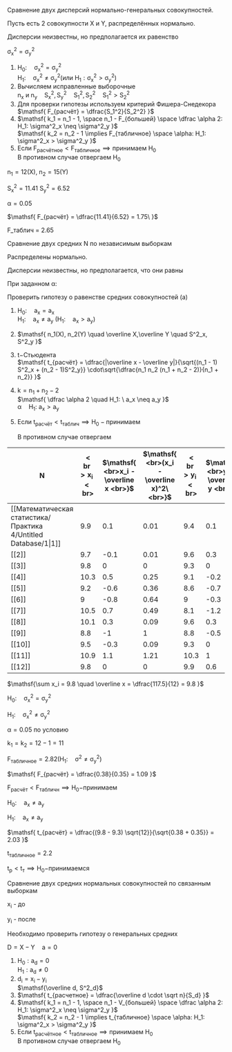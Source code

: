 Сравнение двух дисперсий нормально-генеральных совокупностей.

Пусть есть 2 совокупности $\mathsf X$ и $\mathsf Y$, распределённых нормально.

Дисперсии неизвестны, но предполагается их равенство

$\mathsf{ \sigma^2_x = \sigma^2_y }$

1. $\mathsf{ H_0: \quad \sigma^2_x = \sigma^2_y }$  
    $\mathsf{ H_1: \quad \sigma^2_x \neq \sigma^2_y (или~ H_1: \sigma^2_x \gt \sigma^2_y) }$
2. Вычисляем исправленные выборочные  
    $\mathsf{ n_x ~и~ n_y \quad S_x^2, S_y^2 \quad S_1^2, S_2^2 \quad S_1^2 > S_2^2 }$
3. Для проверки гипотезы используем критерий Фишера-Снедекора  
    $\mathsf{ F_{расчёт} = \dfrac{S_1^2}{S_2^2} }$
4. $\mathsf{ k_1 = n_1 - 1, \space n_1 - F_{большей} \space \dfrac \alpha 2: H_1: \sigma^2_x \neq \sigma^2_y }$  
    $\mathsf{ k_2 = n_2 - 1 \implies F_{табличное} \space \alpha: H_1: \sigma^2_x > \sigma^2_y }$
5. Если $\mathsf{ F_{расчётное} < F_{табличное} \implies \text{принимаем } H_0 }$  
    В противном случае $\mathsf{ \text{отвергаем }H_0 }$

  

$\mathsf{ n_1 = 12 (X),\ n_2 = 15 (Y) }$

$\mathsf{ S^2_x = 11.41\ S^2_y = 6.52 }$

$\mathsf{ \alpha = 0.05 }$

$\mathsf{ F_{расчёт} = \dfrac{11.41}{6.52} = 1.75\ }$

F_таблич = 2.65

  

Сравнение двух средних $\mathsf N$ по независимым выборкам

  

Распределены нормально.

Дисперсии неизвестны, но предполагается, что они равны

При заданном $\mathsf \alpha$:

Проверить гипотезу о равенстве средних совокупностей ($\mathsf a$)

1. $\mathsf{ H_0: \quad a_x = a_x }$  
    $\mathsf{ H_1: \quad a_x \neq a_y \ (H_1: \quad a_x > a_y) }$
2. $\mathsf{ n_1(X), n_2(Y) \quad \overline X,\overline Y \quad S^2_x, S^2_y }$
3. $\mathsf t-$Стьюдента  
    $\mathsf{ t_{расчёт} = \dfrac{|\overline x - \overline y|}{\sqrt{(n_1 - 1) S^2_x + (n_2 - 1)S^2_y}} \cdot\sqrt{\dfrac{n_1 n_2 (n_1 + n_2 - 2)}{n_1 + n_2}} }$
4. $\mathsf{ k = n_1 + n_2 - 2 }$  
    $\mathsf{ \dfrac \alpha 2 \quad H_1: \ a_x \neq a_y }$  
    $\mathsf{ \alpha \quad H_1:\ a_x > a_y }$
5. Если $\mathsf{ t_{расчёт} < t_{таблич} \implies H_0 - \text{принимаем} }$
    
    В противном случае отвергаем
    
      
    

|$\mathsf N$|$\mathsf{  <br>x_i  <br>}$|$\mathsf{  <br>x_i - \overline x  <br>}$|$\mathsf{  <br>(x_i - \overline x)^2\  <br>}$|$\mathsf{  <br>y_i  <br>}$|$\mathsf{  <br>y_i - \overline y  <br>}$|$\mathsf{  <br>(y_i - \overline y)^2  <br>}$|
|---|---|---|---|---|---|---|
|[[Математическая статистика/Практика 4/Untitled Database/1\|1]]|9.9|0.1|0.01|9.4|0.1|0.01|
|[[2]]|9.7|-0.1|0.01|9.6|0.3|0.09|
|[[3]]|9.8|0|0|9.3|0|0|
|[[4]]|10.3|0.5|0.25|9.1|-0.2|0.04|
|[[5]]|9.2|-0.6|0.36|8.6|-0.7|0.49|
|[[6]]|9|-0.8|0.64|9|-0.3|0.09|
|[[7]]|10.5|0.7|0.49|8.1|-1.2|1.44|
|[[8]]|10.1|0.3|0.09|9.6|0.3|0.09|
|[[9]]|8.8|-1|1|8.8|-0.5|0.25|
|[[10]]|9.5|-0.3|0.09|9.3|0|0|
|[[11]]|10.9|1.1|1.21|10.3|1|1|
|[[12]]|9.8|0|0|9.9|0.6|0.36|

  
  

$\mathsf{\sum x_i = 9.8 \quad \overline x = \dfrac{117.5}{12} = 9.8 }$

$\mathsf{ H_0: \quad \sigma^2_x = \sigma^2_y }$

$\mathsf{ H_1: \quad \sigma^2_x \neq \sigma^2_y }$

  

$\mathsf{ \alpha = 0.05 }$ по условию

$\mathsf{ k_1 = k_2 = 12 - 1 = 11 }$

$\mathsf{ F_{табличное} = 2.82 (H_1: \quad \sigma^2 \neq \sigma^2_y) }$

$\mathsf{ F_{расчёт} = \dfrac{0.38}{0.35} = 1.09 }$

$\mathsf{ F_{расчёт} < F_{табличн} \implies H_0 - }$принимаем

  

$\mathsf{ H_0: \quad a_x \neq a_y }$

$\mathsf{ H_1: \quad a_x \neq a_y }$

$\mathsf{ t_{расчёт} = \dfrac{(9.8 - 9.3) \sqrt{12}}{\sqrt{0.38 + 0.35}} = 2.03 }$

$\mathsf{ t_{табличное} = 2.2 }$

$\mathsf{ t_{р} < t_{т} \implies H_0 - }$принимаемся

  

Сравнение двух средних нормальных совокупностей по связанным выборкам

  

$\mathsf{x_i}$ - до

$\mathsf{ y_i }$ - после

  

Необходимо проверить гипотезу о генеральных средних

  

$\mathsf{ D = X - Y \quad a = 0 }$

1. $\mathsf{H_0 : a_d=0}$  
    $\mathsf{ H_1: a_d \neq 0 }$
2. $\mathsf{d_i = x_i - y_i}$  
    $\mathsf{\overline d, S^2_d}$
3. $\mathsf{ t_{расчетное} = \dfrac{\overline d \cdot \sqrt n}{S_d} }$
4. $\mathsf{ k_1 = n_1 - 1, \space n_1 - V_{большей} \space \dfrac \alpha 2: H_1: \sigma^2_x \neq \sigma^2_y }$  
    $\mathsf{ k_2 = n_2 - 1 \implies t_{табличное} \space \alpha: H_1: \sigma^2_x > \sigma^2_y }$
5. Если $\mathsf{ t_{расчётное} < t_{табличное} \implies \text{принимаем } H_0 }$  
    В противном случае $\mathsf{ \text{отвергаем }H_0 }$